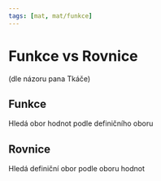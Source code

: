 ```yaml
---
tags: [mat, mat/funkce]
---
```

# Funkce vs Rovnice
(dle názoru pana Tkáče)

## Funkce
Hledá obor hodnot podle definičního oboru

## Rovnice
Hledá definiční obor podle oboru hodnot